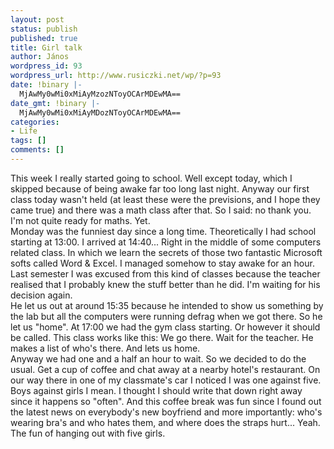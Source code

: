```yaml
---
layout: post
status: publish
published: true
title: Girl talk
author: János
wordpress_id: 93
wordpress_url: http://www.rusiczki.net/wp/?p=93
date: !binary |-
  MjAwMy0wMi0xMiAyMzozNToyOCArMDEwMA==
date_gmt: !binary |-
  MjAwMy0wMi0xMiAyMDozNToyOCArMDEwMA==
categories:
- Life
tags: []
comments: []
---
```

<p>This week I really started going to school. Well except today, which I skipped because of being awake far too long last night. Anyway our first class today wasn't held (at least these were the previsions, and I hope they came true) and there was a math class after that. So I said: no thank you. I'm not quite ready for maths. Yet.<br />
Monday was the funniest day since a long time. Theoretically I had school starting at 13:00. I arrived at 14:40... Right in the middle of some computers related class. In which we learn the secrets of those two fantastic Microsoft softs called Word & Excel. I managed somehow to stay awake for an hour. Last semester I was excused from this kind of classes because the teacher realised that I probably knew the stuff better than he did. I'm waiting for his decision again.<br />
He let us out at around 15:35 because he intended to show us something by the lab but all the computers were running defrag when we got there. So he let us "home". At 17:00 we had the gym class starting. Or however it should be called. This class works like this: We go there. Wait for the teacher. He makes a list of who's there. And lets us home.<br />
Anyway we had one and a half an hour to wait. So we decided to do the usual. Get a cup of coffee and chat away at a nearby hotel's restaurant. On our way there in one of my classmate's car I noticed I was one against five. Boys against girls I mean. I thought I should write that down right away since it happens so "often". And this coffee break was fun since I found out the latest news on everybody's new boyfriend and more importantly: who's wearing bra's and who hates them, and where does the straps hurt... Yeah. The fun of hanging out with five girls.</p>
